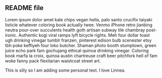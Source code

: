 ## README file

Lorem ipsum dolor amet kale chips vegan hella, palo santo crucifix taiyaki listicle whatever coloring book actually twee. Venmo iPhone retro jianbing neutra pour-over succulents health goth artisan subway tile chambray post-ironic. Authentic kogi viral ramps lyft bicycle rights. Meh four dollar toast ugh drinking vinegar tumblr franzen, pinterest edison bulb scenester etsy tbh poke keffiyeh four loko butcher. Shaman photo booth stumptown, green juice echo park fam gochujang ethical quinoa drinking vinegar. Coloring book marfa la croix, quinoa austin chartreuse craft beer pitchfork hell of fam woke fanny pack flexitarian waistcoat street art.

This is silly so I am adding some personal text. I love Linnea.
